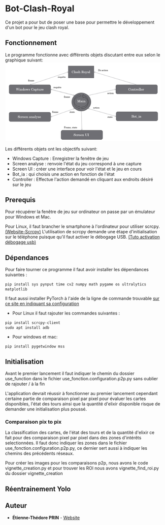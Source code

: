 # Bot-Clash-Royal

Ce projet a pour but de poser une base pour permettre le développement d'un bot pour le jeu clash royal.

## Fonctionnement

Le programme fonctionne avec différents objets discutant entre eux selon le graphique suivant:
![graphique](Graphe_fonctionnement.png)

Les différents objets ont les objectifs suivant:
- Windows Capture : Enregistrer la fenêtre de jeu
- Screen analyse : renvoie l'état du jeu correspond à une capture
- Screen UI : créer une interface pour voir l'état et le jeu en cours
- Bot_ia : qui choisis une action en fonction de l'état
- Controller : Effectue l'action demandé en cliquant aux endroits désiré sur le jeu

## Prerequis

Pour récupérer la fenêtre de jeu sur ordinateur on passe par un émulateur pour Windows et Mac.

Pour Linux, il faut brancher le smartphone à l'ordinateur pour utiliser scrcpy.
[(Website-Scrcpy)](https://github.com/Genymobile/scrcpy/)
L'utilisation de scrcpy demande une étape d'initialisation sur le téléphone puisque qu'il faut activer le débogage USB.
[(Tuto activation débogage usb)](https://developer.android.com/studio/debug/dev-options?hl=fr#enable)

## Dépendances

Pour faire tourner ce programme il faut avoir installer les dépendances suivantes :

```
pip install sys pynput time cv2 numpy math pygame os ultralytics matplotlib
```
Il faut aussi installer PyTorch à l'aide de la ligne de commande trouvable [sur ce site en indiquant sa configuration](https://pytorch.org/get-started/locally/)


- Pour Linux il faut rajouter les commandes suivantes :
```
pip install scrcpy-client
sudo apt install adb
```
- Pour windows et mac:
```
pip install pygetwindow mss
```

## Initialisation

Avant le premier lancement il faut indiquer le chemin du dossier use_function dans le fichier use_fonction.configuration.p2p.py sans oublier de rajouter / à la fin

L'application devrait réussir à fonctionner au premier lancement cependant certaine partie de comparaison pixel par pixel pour évaluer les cartes disponibles,
l'état des tours ainsi que la quantité d'elixir disponible risque de demander une initialisation plus poussé.

### Comparaison pix to pix

La classification des cartes, de l'état des tours et de la quantité d'elixir ce fait pour des comparaison pixel par pixel dans des zones d'intérêts selectionnées. 
Il faut donc indiquer les zones dans le fichier use_fonction.configuration.p2p.py, ce dernier sert aussi à indiquer les chemins des précédents réseaux.

Pour créer les images pour les comparaisons p2p, nous avons le code vignette_creation.py et pour trouver les ROI nous avons vignette_find_roi.py du dossier vignette_creation

## Réentrainement Yolo


## Auteur

* **Étienne-Thédore PRIN** - [Website](https://prin.dev/)
